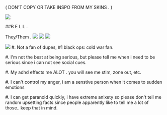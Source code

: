 ( DON'T COPY OR TAKE INSPO FROM MY SKINS . )

![](https://files.catbox.moe/ozozhj.png)

##B E L L .

They/Them .
![](https://files.catbox.moe/olno71.png) ![](https://files.catbox.moe/rrk5qu.png) ![](https://files.catbox.moe/0hoyg6.png)

![](https://files.catbox.moe/ozozhj.png)
#. Not a fan of dupes, #1 black ops: cold war fan.

#. I'm not the best at being serious, but please tell me when i need to be serious since i can not see social cues.

#. My adhd effects me ALOT . you will see me stim, zone out, etc.

#. I can't control my anger, i am a senstive person when it comes to sudden emotions

#. I can get paranoid quickly, i have extreme anixety so please don't tell me random upsetting facts since people apparently like to tell me a lot of those.. keep that in mind.
